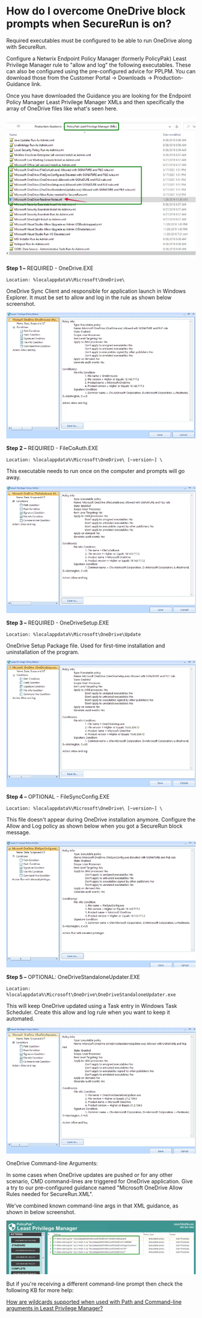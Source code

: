 # How do I overcome OneDrive block prompts when SecureRun is on?

Required executables must be configured to be able to run OneDrive along with SecureRun.

Configure a Netwrix Endpoint Policy Manager (formerly PolicyPak) Least Privilege Manager rule to
"allow and log" the following executables. These can also be configured using the pre-configured
advice for PPLPM. You can download those from the Customer Portal → Downloads → Production-Guidance
link.

Once you have downloaded the Guidance you are looking for the Endpoint Policy Manager Least
Privilege Manager XMLs and then specifically the array of OneDrive files like what's seen here.

![707_1_image-20210317140125-2](../../../../../../static/img/product_docs/policypak/policypak/troubleshooting/leastprivilege/securerun/707_1_image-20210317140125-2.webp)

**Step 1 –** REQUIRED - OneDrive.EXE

```
Location: %localappdata%\Microsoft\OneDrive\
```

OneDrive Sync Client and responsible for application launch in Windows Explorer. It must be set to
allow and log in the rule as shown below screenshot.

![707_2_image-20210317130045-2](../../../../../../static/img/product_docs/policypak/policypak/troubleshooting/leastprivilege/securerun/707_2_image-20210317130045-2.webp)

**Step 2 –** REQUIRED - FileCoAuth.EXE

```
Location: %localappdata%\Microsoft\OneDrive\ [~version~] \
```

This executable needs to run once on the computer and prompts will go away.

![707_3_image-20210317130045-3](../../../../../../static/img/product_docs/policypak/policypak/troubleshooting/leastprivilege/securerun/707_3_image-20210317130045-3.webp)

**Step 3 –** REQUIRED - OneDriveSetup.EXE

```
Location: %localappdata%\Microsoft\OneDrive\Update
```

OneDrive Setup Package file. Used for first-time installation and uninstallation of the program.

![707_4_image-20210317130045-4](../../../../../../static/img/product_docs/policypak/policypak/troubleshooting/leastprivilege/securerun/707_4_image-20210317130045-4.webp)

**Step 4 –** OPTIONAL - FileSyncConfig.EXE

```
Location: %localappdata%\Microsoft\OneDrive\ [~version~] \
```

This file doesn't appear during OneDrive installation anymore. Configure the Allow and Log policy as
shown below when you got a SecureRun block message.

![707_5_image-20210317130045-5](../../../../../../static/img/product_docs/policypak/policypak/troubleshooting/leastprivilege/securerun/707_5_image-20210317130045-5.webp)

**Step 5 –** OPTIONAL: OneDriveStandaloneUpdater.EXE

```
Location: %localappdata%\Microsoft\OneDrive\OneDriveStandaloneUpdater.exe
```

This will keep OneDrive updated using a Task entry in Windows Task Scheduler. Create this allow and
log rule when you want to keep it automated.

![707_6_image-20210317130045-6](../../../../../../static/img/product_docs/policypak/policypak/troubleshooting/leastprivilege/securerun/707_6_image-20210317130045-6.webp)

OneDrive Command-line Arguments:

In some cases when OneDrive updates are pushed or for any other scenario, CMD command-lines are
triggered for OneDrive application. Give a try to our pre-configured guidance named "Microsoft
OneDrive Allow Rules needed for SecureRun.XML".

We've combined known command-line args in that XML guidance, as shown in below screenshot.

![707_7_image-20210318053310-1](../../../../../../static/img/product_docs/policypak/policypak/troubleshooting/leastprivilege/securerun/707_7_image-20210318053310-1.webp)

But if you're receiving a different command-line prompt then check the following KB for more help:

[How are wildcards supported when used with Path and Command-line arguments in Least Privilege Manager?](../wildcards.md)
